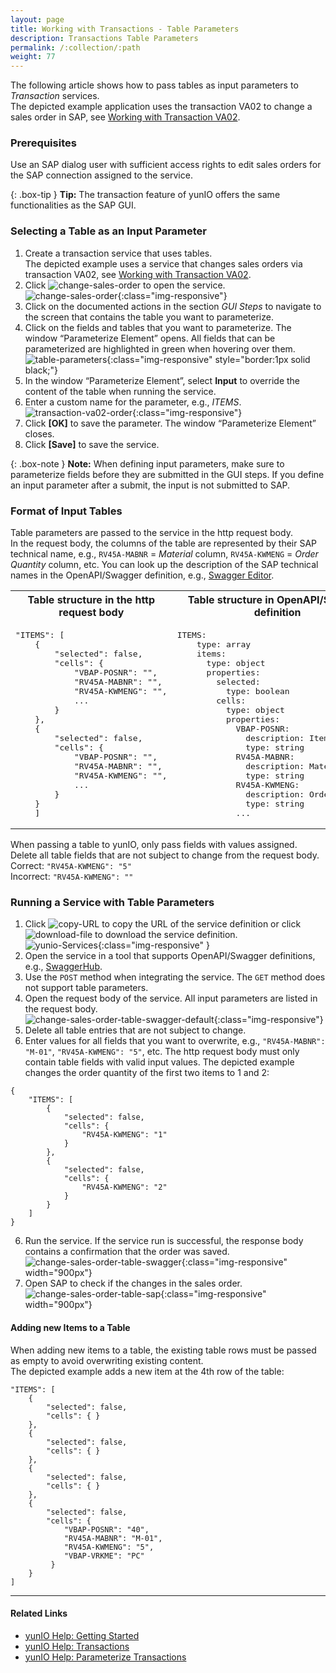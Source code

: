 ```yaml
---
layout: page
title: Working with Transactions - Table Parameters
description: Transactions Table Parameters
permalink: /:collection/:path
weight: 77
---
```


The following article shows how to pass tables as input parameters to *Transaction* services.<br>
The depicted example application uses the transaction VA02 to change a sales order in SAP, see [Working with Transaction VA02](./transaction-va02).

### Prerequisites

Use an SAP dialog user with sufficient access rights to edit sales orders for the SAP connection assigned to the service. 

{: .box-tip }
**Tip:** The transaction feature of yunIO offers the same functionalities as the SAP GUI. 


### Selecting a Table as an Input Parameter

1. Create a transaction service that uses tables. <br>
The depicted example uses a service that changes sales orders via transaction VA02, see [Working with Transaction VA02](./transaction-va02). 
2. Click ![change-sales-order](/img/contents/yunio/edit-cog-icon.png) to open the service. <br>
![change-sales-order](/img/contents/yunio/transaction-edit.png){:class="img-responsive"}
3. Click on the documented actions in the section *GUI Steps* to navigate to the screen that contains the table you want to parameterize.<br>
4. Click on the fields and tables that you want to parameterize. The window “Parameterize Element” opens. 
All fields that can be parameterized are highlighted in green when hovering over them.<br>
![table-parameters](/img/contents/yunio/table-parameter.gif){:class="img-responsive" style="border:1px solid black;"}
5. In the window “Parameterize Element”, select **Input** to override the content of the table when running the service. 
6. Enter a custom name for the parameter, e.g., *ITEMS*.<br>
![transaction-va02-order](/img/contents/yunio/transaction-va02-order.png){:class="img-responsive"}
7. Click **[OK]** to save the parameter. The window “Parameterize Element” closes.
8. Click **[Save]** to save the service.

{: .box-note }
**Note:** When defining input parameters, make sure to parameterize fields before they are submitted in the GUI steps. 
If you define an input parameter after a submit, the input is not submitted to SAP.

### Format of Input Tables

Table parameters are passed to the service in the http request body. <br>
In the request body, the columns of the table are represented by their SAP technical name, e.g., `RV45A-MABNR` = *Material* column, `RV45A-KWMENG` = *Order Quantity* column, etc.
You can look up the description of the SAP technical names in the OpenAPI/Swagger definition, e.g., [Swagger Editor](https://editor.swagger.io/).

<table>
<tr><th>
Table structure in the http request body
</th><th>
Table structure in OpenAPI/Swagger definition
</th></tr>
<tr><td>
<pre>
"ITEMS": [
    {
        "selected": false,
        "cells": {
            "VBAP-POSNR": "",
            "RV45A-MABNR": "",
            "RV45A-KWMENG": "",
            ...
        }
    },
    {
        "selected": false,
        "cells": {
            "VBAP-POSNR": "",
            "RV45A-MABNR": "",
            "RV45A-KWMENG": "",
            ...
        }
    }
    ]
</pre>
</td>
<td>
<pre>
ITEMS:
    type: array
    items:
      type: object
      properties:
        selected:
          type: boolean
        cells:
          type: object
          properties:
            VBAP-POSNR:
              description: Item
              type: string
            RV45A-MABNR:
              description: Material
              type: string
            RV45A-KWMENG:
              description: Order Quantity
              type: string
            ...
</pre>
</td>
</tr>
</table>

When passing a table to yunIO, only pass fields with values assigned. Delete all table fields that are not subject to change from the request body.<br>
Correct: `"RV45A-KWMENG": "5"`<br>
Incorrect: `"RV45A-KWMENG": ""`


### Running a Service with Table Parameters
1. Click ![copy-URL](/img/contents/yunio/copyURL.png) to copy the URL of the service definition or click ![download-file](/img/contents/yunio/download.png) to download the service definition.<br>
![yunio-Services](/img/contents/yunio/yunio-run-services.png){:class="img-responsive" }
2. Open the service in a tool that supports OpenAPI/Swagger definitions, e.g., [SwaggerHub](https://explore.swaggerhub.com/). 
3. Use the `POST` method when integrating the service. The `GET` method does not support table parameters.
4. Open the request body of the service. All input parameters are listed in the request body.<br>
![change-sales-order-table-swagger-default](/img/contents/yunio/change-sales-order-table-swagger-default.png){:class="img-responsive"}
5. Delete all table entries that are not subject to change. 
6. Enter values for all fields that you want to overwrite, e.g., `"RV45A-MABNR": "M-01"`, `"RV45A-KWMENG": "5"`, etc.
The http request body must only contain table fields with valid input values.
The depicted example changes the order quantity of the first two items to 1 and 2:
```
{
    "ITEMS": [
        {
            "selected": false,
            "cells": {
                "RV45A-KWMENG": "1"
            }
        },
        {
            "selected": false,
            "cells": {
                "RV45A-KWMENG": "2"
            }
        }
    ]
}
```
6. Run the service. If the service run is successful, the response body contains a confirmation that the order was saved.<br>
![change-sales-order-table-swagger](/img/contents/yunio/change-sales-order-table-swagger.png){:class="img-responsive" width="900px"}
7. Open SAP to check if the changes in the sales order.<br>
![change-sales-order-table-sap](/img/contents/yunio/change-sales-order-table-sap.png){:class="img-responsive" width="900px"}

#### Adding new Items to a Table
When adding new items to a table, the existing table rows must be passed as empty to avoid overwriting existing content. <br>
The depicted example adds a new item at the 4th row of the table:

```
"ITEMS": [
    {
        "selected": false,
        "cells": { }
    },
    {
        "selected": false,
        "cells": { }
    },
    {
        "selected": false,
        "cells": { }
    },
    {
        "selected": false,
        "cells": {
            "VBAP-POSNR": "40",
            "RV45A-MABNR": "M-01",
            "RV45A-KWMENG": "5",
            "VBAP-VRKME": "PC"
         }
    }
]
```

******

#### Related Links
- [yunIO Help: Getting Started](https://help.theobald-software.com/en/yunio/getting-started)
- [yunIO Help: Transactions](https://help.theobald-software.com/en/yunio/transactions)
- [yunIO Help: Parameterize Transactions](https://help.theobald-software.com/en/yunio/transactions#parameterize-transactions)